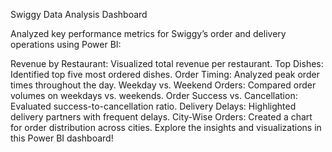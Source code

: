 Swiggy Data Analysis Dashboard

Analyzed key performance metrics for Swiggy’s order and delivery operations using Power BI:

Revenue by Restaurant: Visualized total revenue per restaurant.
Top Dishes: Identified top five most ordered dishes.
Order Timing: Analyzed peak order times throughout the day.
Weekday vs. Weekend Orders: Compared order volumes on weekdays vs. weekends.
Order Success vs. Cancellation: Evaluated success-to-cancellation ratio.
Delivery Delays: Highlighted delivery partners with frequent delays.
City-Wise Orders: Created a chart for order distribution across cities.
Explore the insights and visualizations in this Power BI dashboard!
